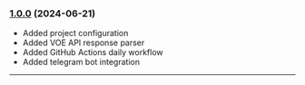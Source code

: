 ### [1.0.0] (2024-06-21)

* Added project configuration
* Added VOE API response parser
* Added GitHub Actions daily workflow
* Added telegram bot integration

---

[1.0.0]:https://github.com/ripiuk/voe_disconnect/pull/1
